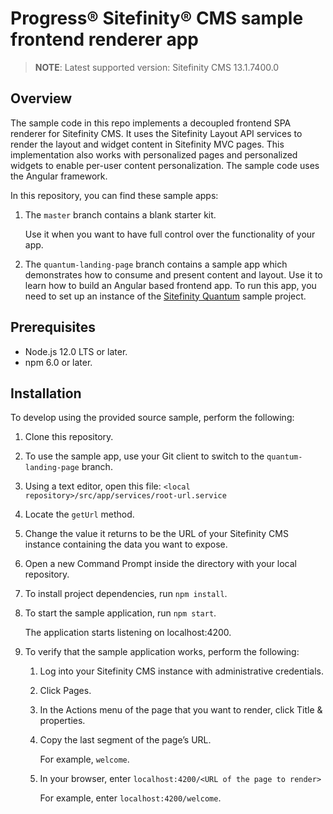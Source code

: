 Progress® Sitefinity® CMS sample frontend renderer app
======================================================

> **NOTE**: Latest supported version: Sitefinity CMS 13.1.7400.0

## Overview

The sample code in this repo implements a decoupled frontend SPA renderer for Sitefinity CMS. It uses the Sitefinity Layout API services to render the layout and widget content in Sitefinity MVC pages. This implementation also works with personalized pages and personalized widgets to enable per-user content personalization. The sample code uses the Angular framework.

In this repository, you can find these sample apps:

1. The `master` branch contains a blank starter kit.

   Use it when you want to have full control over the functionality of your app.
2. The `quantum-landing-page` branch contains a sample app which demonstrates how to consume and present content and layout.
   Use it to learn how to build an Angular based frontend app. To run this app, you need to set up an instance of the [Sitefinity Quantum](https://github.com/Sitefinity/Telerik.Sitefinity.Samples.Quantum) sample project.

## Prerequisites
- Node.js 12.0 LTS or later.
- npm 6.0 or later.

## Installation

To develop using the provided source sample, perform the following:
1. Clone this repository.
2. To use the sample app, use your Git client to switch to the `quantum-landing-page` branch.
3. Using a text editor, open this file: `<local repository>/src/app/services/root-url.service`
4. Locate the `getUrl` method.
5. Change the value it returns to be the URL of your Sitefinity CMS instance containing the data you want to expose.
6. Open a new Command Prompt inside the directory with your local repository.
7. To install project dependencies, run `npm install`.
8. To start the sample application, run `npm start`.

    The application starts listening on localhost:4200.
9. To verify that the sample application works, perform the following:
    1. Log into your Sitefinity CMS instance with administrative credentials.
    2. Click Pages.
    3. In the Actions menu of the page that you want to render, click Title & properties.
    4. Copy the last segment of the page’s URL.

       For example, `welcome`.
    5. In your browser, enter `localhost:4200/<URL of the page to render>`

       For example, enter `localhost:4200/welcome`.
